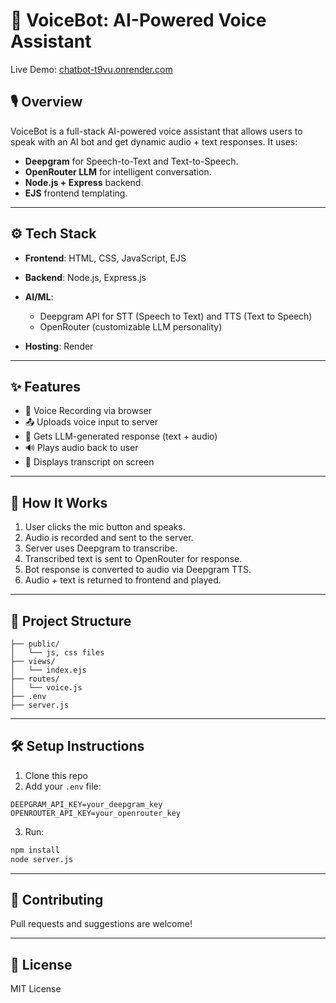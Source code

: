 # 🧠 VoiceBot: AI-Powered Voice Assistant

Live Demo: [chatbot-t9vu.onrender.com](https://chatbot-t9vu.onrender.com)

## 🎙️ Overview

VoiceBot is a full-stack AI-powered voice assistant that allows users to speak with an AI bot and get dynamic audio + text responses. It uses:

* **Deepgram** for Speech-to-Text and Text-to-Speech.
* **OpenRouter LLM** for intelligent conversation.
* **Node.js + Express** backend.
* **EJS** frontend templating.

---

## ⚙️ Tech Stack

* **Frontend**: HTML, CSS, JavaScript, EJS
* **Backend**: Node.js, Express.js
* **AI/ML**:

  * Deepgram API for STT (Speech to Text) and TTS (Text to Speech)
  * OpenRouter (customizable LLM personality)
* **Hosting**: Render

---

## ✨ Features

* 🎤 Voice Recording via browser
* 📤 Uploads voice input to server
* 🤖 Gets LLM-generated response (text + audio)
* 🔊 Plays audio back to user
* 📄 Displays transcript on screen

---

## 🚀 How It Works

1. User clicks the mic button and speaks.
2. Audio is recorded and sent to the server.
3. Server uses Deepgram to transcribe.
4. Transcribed text is sent to OpenRouter for response.
5. Bot response is converted to audio via Deepgram TTS.
6. Audio + text is returned to frontend and played.

---

## 📂 Project Structure

```
├── public/
│   └── js, css files
├── views/
│   └── index.ejs
├── routes/
│   └── voice.js
├── .env
├── server.js
```

---

## 🛠️ Setup Instructions

1. Clone this repo
2. Add your `.env` file:

```env
DEEPGRAM_API_KEY=your_deepgram_key
OPENROUTER_API_KEY=your_openrouter_key
```

3. Run:

```bash
npm install
node server.js
```

---

## 🤝 Contributing

Pull requests and suggestions are welcome!

---

## 📜 License

MIT License
